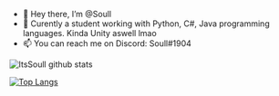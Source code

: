 - 👋 Hey there, I’m @Soull
- 👀 Curently a student working with Python, C#, Java programming languages. Kinda Unity aswell lmao
- 📫 You can reach me on Discord: Soull#1904

![ItsSoull github stats](https://github-readme-stats.vercel.app/api?username=ItsSoull&show_icons=true&theme=radical)

[![Top Langs](https://github-readme-stats.vercel.app/api/top-langs/?username=ItsSoull&layout=compact&theme=radical)](https://github.com/anuraghazra/github-readme-stats)
